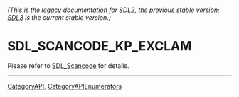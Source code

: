 ###### (This is the legacy documentation for SDL2, the previous stable version; [SDL3](https://wiki.libsdl.org/SDL3/) is the current stable version.)
# SDL_SCANCODE_KP_EXCLAM

Please refer to [SDL_Scancode](SDL_Scancode) for details.

----
[CategoryAPI](CategoryAPI), [CategoryAPIEnumerators](CategoryAPIEnumerators)

